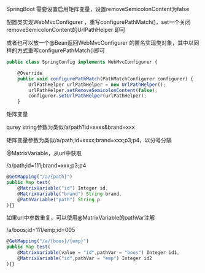SpringBoot 需要设置启用矩阵变量，设置removeSemicolonContent为false

配置类实现WebMvcConfigurer ，重写configurePathMatch()，set一个关闭removeSemicolonContent的UrlPathHelper 即可

或者也可以放一个@Bean返回WebMvcConfigurer 的匿名实现类对象，其中以同样的方式重写configurePathMatch()即可

```javascript
public class SpringConfig implements WebMvcConfigurer {

    @Override
    public void configurePathMatch(PathMatchConfigurer configurer) {
        UrlPathHelper urlPathHelper = new UrlPathHelper();
        urlPathHelper.setRemoveSemicolonContent(false);
        configurer.setUrlPathHelper(urlPathHelper);
    }
```



矩阵变量

qurey string参数为类似/a/path?id=xxxx&brand=xxx

矩阵变量参数为类似/a/path;id=xxxx;brand=xxx;p3;p4，以分号分隔



@MatrixVariable，从url中获取

/a/path;id=111;brand=xxx;p3;p4

```javascript
@GetMapping("/a/{path}")
public Map test(
    @MatrixVariable("id") Integer id,
    @MatrixVariable("brand") String brand,
    @PathVariable("path") String p
){}
```



如果url中参数重复，可以使用@MatrixVariable的pathVar注解

/a/boos;id=111/emp;id=005

```javascript
@GetMapping("/a/{boos}/{emp}")
public Map test(
    @MatrixVariable(value = "id",pathVar = "boos") Integer id1,
    @MatrixVariable("id",pathVar = "emp") Integer id2
){}
```

